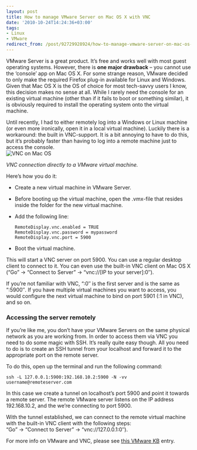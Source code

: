 ```yaml
---
layout: post
title: How to manage VMware Server on Mac OS X with VNC
date: '2010-10-24T14:24:36+03:00'
tags:
- Linux
- VMware
redirect_from: /post/92729928924/how-to-manage-vmware-server-on-mac-os-x-with-vnc
---
```


VMware Server is a great product. It’s free and works well with most guest operating systems. However, there is **one major drawback** – you cannot use the ‘console’ app on Mac OS X. For some strange reason, VMware decided to only make the required Firefox plug-in available for Linux and Windows. Given that Mac OS X is the OS of choice for most tech-savvy users I know, this decision makes no sense at all. While I rarely need the console for an existing virtual machine (other than if it fails to boot or something similar), it is obviously required to install the operating system onto the virtual machine.

Until recently, I had to either remotely log into a Windows or Linux machine (or even more ironically, open it in a local virtual machine). Luckily there is a workaround: the built in VNC-support. It is a bit annoying to have to do this, but it’s probably faster than having to log into a remote machine just to access the console.\
![](http://viktorpetersson.com/wp-content/uploads/2010/10/VNC-on-Mac-OS-600x478.png "VNC on Mac OS")

_VNC connection directly to a VMware virtual machine._

Here’s how you do it:

- Create a new virtual machine in VMware Server.
- Before booting up the virtual machine, open the .vmx-file that resides inside the folder for the new virtual machine.
- Add the following line:

      RemoteDisplay.vnc.enabled = TRUE  
      RemoteDisplay.vnc.password = mypassword  
      RemoteDisplay.vnc.port = 5900

- Boot the virtual machine.

This will start a VNC server on port 5900. You can use a regular desktop client to connect to it. You can even use the built-in VNC client on Mac OS X (“Go” -> “Connect to Server” -> “vnc://\[IP to your server\]:0″).

If you’re not familiar with VNC, “:0″ is the first server and is the same as “:5900″. If you have multiple virtual machines you want to access, you would configure the next virtual machine to bind on port 5901 (:1 in VNC), and so on.

### Accessing the server remotely

If you’re like me, you don’t have your VMware Servers on the same physical network as you are working from. In order to access them via VNC you need to do some magic with SSH. It’s really quite easy though. All you need to do is to create an SSH tunnel from your localhost and forward it to the appropriate port on the remote server.

To do this, open up the terminal and run the following command:

    ssh -L 127.0.0.1:5900:192.168.10.2:5900 -N -vv username@remoteserver.com

In this case we create a tunnel on localhost’s port 5900 and point it towards a remote server. The remote VMware server listens on the IP address 192.168.10.2, and the we’re connecting to port 5900.

With the tunnel established, we can connect to the remote virtual machine with the built-in VNC client with the following steps:\
“Go” -> “Connect to Server” -> “vnc://127.0.0.1:0″).

For more info on VMware and VNC, please see [this VMware KB](http://kb.vmware.com/selfservice/microsites/search.do?language=en_US&cmd=displayKC&externalId=1246) entry.
